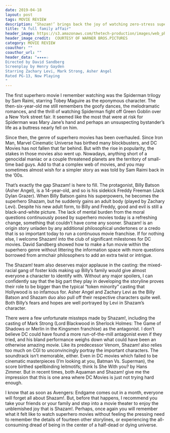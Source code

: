 ```yaml
---
date: 2019-04-18
layout: post
tags: MOVIE REVIEW
description: ‘Shazam!’ brings back the joy of watching zero-stress superhero movies
title: "A full family affair"
header_image: https://s3.amazonaws.com/thetech-production/images/web_photos/web/9019_rev-1-SHZM-FP-0006_High_Res_JPEG.jpeg?1555464029
header_image_credit:  COURTESY OF WARNER BROS.PICTURES
category: MOVIE REVIEW
coauthor: ""
coauthor_url: ""
header_data: "★★★★✩
Directed by David Sandberg
Screenplay by Henry Gayden
Starring Zachary Levi, Mark Strong, Asher Angel
Rated PG-13, Now Playing
"
---
```


The first superhero movie I remember watching was the Spiderman trilogy by Sam Raimi, starring Tobey Maguire as the eponymous character. The then-six-year-old me still remembers the goofy dances<!--break-->, the melodramatic romances, and the thrill of watching Spiderman fight off Green Goblin over a New York street fair. It seemed like the most that were at risk for Spiderman was Mary Jane’s hand and perhaps an unsuspecting bystander’s life as a buttress nearly fell on him.

Since then, the genre of superhero movies has been overhauled. Since Iron Man, Marvel Cinematic Universe has birthed many blockbusters, and DC Movies has not fallen that far behind. But with the rise in popularity, the stakes in those movies also went up. Nowadays, anything short of a genocidal maniac or a couple threatened planets are the territory of small-time bad guys. Add to that a complex web of movies, and you may sometimes almost wish for a simpler story as was told by Sam Raimi back in the ’00s.

That’s exactly the gap Shazam! is here to fill. The protagonist, Billy Batson (Asher Angel), is a 14-year-old, and so is his sidekick Freddy Freeman (Jack Dylan Grazer). When Billy Batson gains his superpowers, he becomes the superhero Shazam, but he suddenly gains an adult body (played by Zachary Levi). Despite his new adult form, to Billy and Freddy, good and evil is still a black-and-white picture. The lack of mental burden from the moral questions continuously posed by superhero movies today is a refreshing change, something that couldn’t have come any sooner. Shazam! is an origin story unladen by any additional philosophical undertones or a credo that is so important today to run a continuous movie franchise. If for nothing else, I welcome Shazam! into the club of significant milestones for DC movies. David Sandberg showed how to make a fun movie within the superhero genre without littering the information space with more questions borrowed from armchair philosophers to add an extra twist or intrigue.

The Shazam! team also deserves major applause in the casting: the mixed-racial gang of foster kids making up Billy’s family would give almost everyone a character to identify with. Without any major spoilers, I can confidently say that the big part they play in developing the storyline proves their role to be bigger than the typical “token minority” casting that Hollywood is so infamous for. Asher Angel and Zachary Levi as the Billy Batson and Shazam duo also pull off their respective characters quite well. Both Billy’s fears and hopes are well portrayed by Levi in Shazam’s character.

There were a few unfortunate missteps made by Shazam!, including the casting of Mark Strong (Lord Blackwood in Sherlock Holmes: The Game of Shadows or Merlin in the Kingsmen franchise) as the antagonist. I don’t believe DC could have found a more run-of-the-mill antagonist even if they tried, and his bland performance weighs down what could have been an otherwise amazing movie. Like its predecessor Venom, Shazam! also relies too much on CGI to unconvincingly portray the important characters. The soundtrack isn’t memorable, either. Even in DC movies which failed to be cinematic masterpieces (I’m looking at you, Batman Vs. Superman), the score birthed spellbinding leitmotifs; think Is She With you? by Hans Zimmer. But in recent times, both Aquaman and Shazam! give me the impression that this is one area where DC Movies is just not trying hard enough.

I know that as soon as Avengers: Endgame comes out in a month, everyone will forget all about Shazam!. But, before that happens, I recommend you take your friends or your family and step into a movie theater to enjoy the unblemished joy that is Shazam!. Perhaps, once again you will remember what it felt like to watch superhero movies without feeling the pressing need to remember the details of fourteen other storylines, or experiencing the all-consuming dread of being in the center of a half-dead or dying universe.